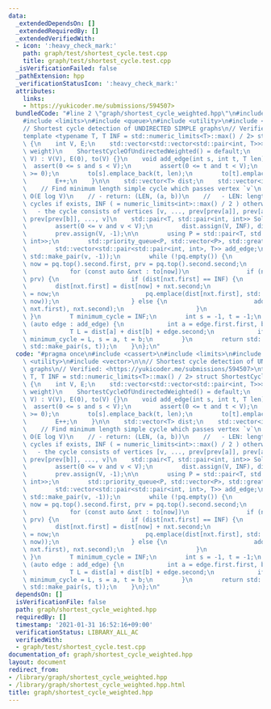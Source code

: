 ```yaml
---
data:
  _extendedDependsOn: []
  _extendedRequiredBy: []
  _extendedVerifiedWith:
  - icon: ':heavy_check_mark:'
    path: graph/test/shortest_cycle.test.cpp
    title: graph/test/shortest_cycle.test.cpp
  _isVerificationFailed: false
  _pathExtension: hpp
  _verificationStatusIcon: ':heavy_check_mark:'
  attributes:
    links:
    - https://yukicoder.me/submissions/594507>
  bundledCode: "#line 2 \"graph/shortest_cycle_weighted.hpp\"\n#include <cassert>\n\
    #include <limits>\n#include <queue>\n#include <utility>\n#include <vector>\n\n\
    // Shortest cycle detection of UNDIRECTED SIMPLE graphs\n// Verified: <https://yukicoder.me/submissions/594507>\n\
    template <typename T, T INF = std::numeric_limits<T>::max() / 2> struct ShortestCycleOfUndirectedWeighted\
    \ {\n    int V, E;\n    std::vector<std::vector<std::pair<int, T>>> to; // (nxt,\
    \ weight)\n    ShortestCycleOfUndirectedWeighted() = default;\n    ShortestCycleOfUndirectedWeighted(int\
    \ V) : V(V), E(0), to(V) {}\n    void add_edge(int s, int t, T len) {\n      \
    \  assert(0 <= s and s < V);\n        assert(0 <= t and t < V);\n        assert(len\
    \ >= 0);\n        to[s].emplace_back(t, len);\n        to[t].emplace_back(s, len);\n\
    \        E++;\n    }\n\n    std::vector<T> dist;\n    std::vector<int> prev;\n\
    \    // Find minimum length simple cycle which passes vertex `v`\n    // - Complexity:\
    \ O(E log V)\n    // - return: (LEN, (a, b))\n    //   - LEN: length of the shortest\
    \ cycles if exists, INF ( = numeric_limits<int>::max() / 2 ) otherwise.\n    //\
    \   - the cycle consists of vertices [v, ..., prev[prev[a]], prev[a], a, b, prev[b],\
    \ prev[prev[b]], ..., v]\n    std::pair<T, std::pair<int, int>> Solve(int v) {\n\
    \        assert(0 <= v and v < V);\n        dist.assign(V, INF), dist[v] = 0;\n\
    \        prev.assign(V, -1);\n\n        using P = std::pair<T, std::pair<int,\
    \ int>>;\n        std::priority_queue<P, std::vector<P>, std::greater<P>> pq;\n\
    \        std::vector<std::pair<std::pair<int, int>, T>> add_edge;\n\n        pq.emplace(0,\
    \ std::make_pair(v, -1));\n        while (!pq.empty()) {\n            const int\
    \ now = pq.top().second.first, prv = pq.top().second.second;\n            pq.pop();\n\
    \            for (const auto &nxt : to[now])\n                if (nxt.first !=\
    \ prv) {\n                    if (dist[nxt.first] == INF) {\n                \
    \        dist[nxt.first] = dist[now] + nxt.second;\n                        prev[nxt.first]\
    \ = now;\n                        pq.emplace(dist[nxt.first], std::make_pair(nxt.first,\
    \ now));\n                    } else {\n                        add_edge.emplace_back(std::make_pair(now,\
    \ nxt.first), nxt.second);\n                    }\n                }\n       \
    \ }\n        T minimum_cycle = INF;\n        int s = -1, t = -1;\n        for\
    \ (auto edge : add_edge) {\n            int a = edge.first.first, b = edge.first.second;\n\
    \            T L = dist[a] + dist[b] + edge.second;\n            if (L < minimum_cycle)\
    \ minimum_cycle = L, s = a, t = b;\n        }\n        return std::make_pair(minimum_cycle,\
    \ std::make_pair(s, t));\n    }\n};\n"
  code: "#pragma once\n#include <cassert>\n#include <limits>\n#include <queue>\n#include\
    \ <utility>\n#include <vector>\n\n// Shortest cycle detection of UNDIRECTED SIMPLE\
    \ graphs\n// Verified: <https://yukicoder.me/submissions/594507>\ntemplate <typename\
    \ T, T INF = std::numeric_limits<T>::max() / 2> struct ShortestCycleOfUndirectedWeighted\
    \ {\n    int V, E;\n    std::vector<std::vector<std::pair<int, T>>> to; // (nxt,\
    \ weight)\n    ShortestCycleOfUndirectedWeighted() = default;\n    ShortestCycleOfUndirectedWeighted(int\
    \ V) : V(V), E(0), to(V) {}\n    void add_edge(int s, int t, T len) {\n      \
    \  assert(0 <= s and s < V);\n        assert(0 <= t and t < V);\n        assert(len\
    \ >= 0);\n        to[s].emplace_back(t, len);\n        to[t].emplace_back(s, len);\n\
    \        E++;\n    }\n\n    std::vector<T> dist;\n    std::vector<int> prev;\n\
    \    // Find minimum length simple cycle which passes vertex `v`\n    // - Complexity:\
    \ O(E log V)\n    // - return: (LEN, (a, b))\n    //   - LEN: length of the shortest\
    \ cycles if exists, INF ( = numeric_limits<int>::max() / 2 ) otherwise.\n    //\
    \   - the cycle consists of vertices [v, ..., prev[prev[a]], prev[a], a, b, prev[b],\
    \ prev[prev[b]], ..., v]\n    std::pair<T, std::pair<int, int>> Solve(int v) {\n\
    \        assert(0 <= v and v < V);\n        dist.assign(V, INF), dist[v] = 0;\n\
    \        prev.assign(V, -1);\n\n        using P = std::pair<T, std::pair<int,\
    \ int>>;\n        std::priority_queue<P, std::vector<P>, std::greater<P>> pq;\n\
    \        std::vector<std::pair<std::pair<int, int>, T>> add_edge;\n\n        pq.emplace(0,\
    \ std::make_pair(v, -1));\n        while (!pq.empty()) {\n            const int\
    \ now = pq.top().second.first, prv = pq.top().second.second;\n            pq.pop();\n\
    \            for (const auto &nxt : to[now])\n                if (nxt.first !=\
    \ prv) {\n                    if (dist[nxt.first] == INF) {\n                \
    \        dist[nxt.first] = dist[now] + nxt.second;\n                        prev[nxt.first]\
    \ = now;\n                        pq.emplace(dist[nxt.first], std::make_pair(nxt.first,\
    \ now));\n                    } else {\n                        add_edge.emplace_back(std::make_pair(now,\
    \ nxt.first), nxt.second);\n                    }\n                }\n       \
    \ }\n        T minimum_cycle = INF;\n        int s = -1, t = -1;\n        for\
    \ (auto edge : add_edge) {\n            int a = edge.first.first, b = edge.first.second;\n\
    \            T L = dist[a] + dist[b] + edge.second;\n            if (L < minimum_cycle)\
    \ minimum_cycle = L, s = a, t = b;\n        }\n        return std::make_pair(minimum_cycle,\
    \ std::make_pair(s, t));\n    }\n};\n"
  dependsOn: []
  isVerificationFile: false
  path: graph/shortest_cycle_weighted.hpp
  requiredBy: []
  timestamp: '2021-01-31 16:52:16+09:00'
  verificationStatus: LIBRARY_ALL_AC
  verifiedWith:
  - graph/test/shortest_cycle.test.cpp
documentation_of: graph/shortest_cycle_weighted.hpp
layout: document
redirect_from:
- /library/graph/shortest_cycle_weighted.hpp
- /library/graph/shortest_cycle_weighted.hpp.html
title: graph/shortest_cycle_weighted.hpp
---
```

